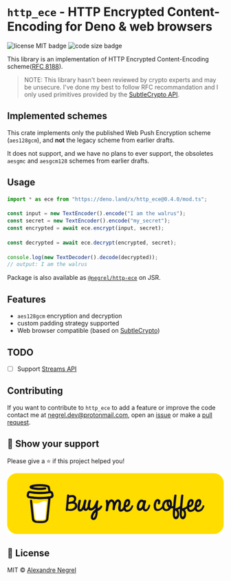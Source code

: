 # `http_ece` - HTTP Encrypted Content-Encoding for Deno & web browsers

![license MIT badge](https://img.shields.io/github/license/negrel/http_ece)
![code size badge](https://img.shields.io/github/languages/code-size/negrel/http_ece)

This library is an implementation of HTTP Encrypted Content-Encoding
scheme([RFC 8188](https://datatracker.ietf.org/doc/html/rfc8188)).

> NOTE: This library hasn't been reviewed by crypto experts and may be unsecure.
> I've done my best to follow RFC recommandation and I only used primitives
> provided by the
> [SubtleCrypto API](https://developer.mozilla.org/en-US/docs/Web/API/SubtleCrypto).

## Implemented schemes

This crate implements only the published Web Push Encryption scheme
(`aes128gcm`), and **not** the legacy scheme from earlier drafts.

It does not support, and we have no plans to ever support, the obsoletes
`aesgmc` and `aesgcm128` schemes from earlier drafts.

## Usage

```ts
import * as ece from "https://deno.land/x/http_ece@0.4.0/mod.ts";

const input = new TextEncoder().encode("I am the walrus");
const secret = new TextEncoder().encode("my_secret");
const encrypted = await ece.encrypt(input, secret);

const decrypted = await ece.decrypt(encrypted, secret);

console.log(new TextDecoder().decode(decrypted));
// output: I am the walrus
```

Package is also available as
[`@negrel/http-ece`](https://jsr.io/@negrel/http-ece) on JSR.

## Features

- `aes128gcm` encryption and decryption
- custom padding strategy supported
- Web browser compatible (based on
  [SubtleCrypto](https://developer.mozilla.org/en-US/docs/Web/API/SubtleCrypto))

## TODO

- [ ] Support
      [Streams API](https://developer.mozilla.org/en-US/docs/Web/API/Streams_API)

## Contributing

If you want to contribute to `http_ece` to add a feature or improve the code
contact me at [negrel.dev@protonmail.com](mailto:negrel.dev@protonmail.com),
open an [issue](https://github.com/negrel/http_ece/issues) or make a
[pull request](https://github.com/negrel/http_ece/pulls).

## :stars: Show your support

Please give a :star: if this project helped you!

[![buy me a coffee](.github/bmc-button.png)](https://www.buymeacoffee.com/negrel)

## :scroll: License

MIT © [Alexandre Negrel](https://www.negrel.dev/)
